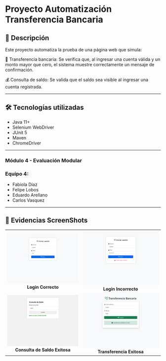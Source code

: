 # Proyecto Automatización Transferencia Bancaria

## 🧪 Descripción
Este proyecto automatiza la prueba de una página web que simula:

💸 Transferencia bancaria: Se verifica que, al ingresar una cuenta válida y un monto mayor que cero, el sistema muestre correctamente un mensaje de confirmación.

💰 Consulta de saldo: Se valida que el saldo sea visible al ingresar una cuenta registrada.

---

## 🛠️ Tecnologías utilizadas
- Java 11+
- Selenium WebDriver
- JUnit 5
- Maven
- ChromeDriver

---
### Módulo 4 - Evaluación Modular

### Equipo 4: 
- Fabiola Díaz
- Felipe Lobos
- Eduardo Arellano
- Carlos Vasquez
---

## 📸 Evidencias ScreenShots

<table>
  <tr>
    <td align="center">
      <img src="./screenshots/loginCorrecto().png" width="400"/><br/>
      <strong>Login Correcto</strong>
    </td>
    <td align="center">
      <img src="./screenshots/loginIncorrecto().png" width="400"/><br/>
      <strong>Login Incorrecto</strong>
    </td>
  </tr>
  <tr>
    <td align="center">
      <img src="./screenshots/consultaSaldoExitosa().png" width="400"/><br/>
      <strong>Consulta de Saldo Exitosa</strong>
    </td>
    <td align="center">
      <img src="./screenshots/transferenciaExitosa().png" width="400"/><br/>
      <strong>Transferencia Exitosa</strong>
    </td>
    
  </tr>
</table>
